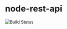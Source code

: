 # node-rest-api

[![Build Status](https://github.com/Sam-2019/node-rest-api/actions/workflows/node.js.yml/badge.svg?branch=master)](https://github.com/Sam-2019/node-rest-api/actions/workflows/node.js.yml)
